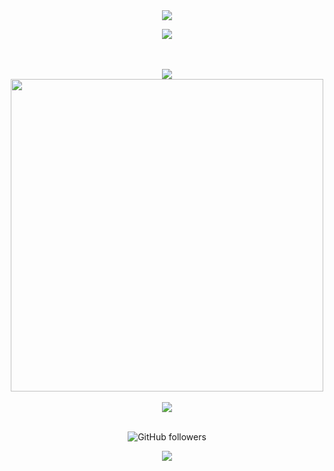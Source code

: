 <!--
**miri215/miri215** is a ✨ _special_ ✨ repository because its `README.md` (this file) appears on your GitHub profile.

Here are some ideas to get you started:

- 🔭 I’m currently working on ...
- 🌱 I’m currently learning ...
- 👯 I’m looking to collaborate on ...
- 🤔 I’m looking for help with ...
- 💬 Ask me about ...
- 📫 How to reach me: ...
- 😄 Pronouns: ...
- ⚡ Fun fact: ...
-->
<div align="center">

 <img src="https://capsule-render.vercel.app/api?type=slice&color=auto&height=300&section=header&text=kaya&fontSize=90" />
 <p>
  <a href="https://www.youtube.com/">
   <img src="https://www.vectorlogo.zone/logos/unity3d/unity3d-icon.svg" />
  </a>
 </p>
<br>
</br>

  <img src="https://github-readme-stats.vercel.app/api?username=miri215&theme=vue&show_icons=true" />

  <img src="https://github-readme-stats.vercel.app/api/top-langs?username=miri215&theme=vue&show_icons=true" width=500 />

<br>
</br>
 <img src="https://capsule-render.vercel.app/api?type=wave&color=auto&height=300&section=footer&text=%20&fontSize=90" />
<br>
</br>
 <p>
  <img alt="GitHub followers" src="https://img.shields.io/github/followers/miri215?style=social">
 </p>
<img src="http://img.shields.io/badge/-Hyeonji's Blog-pink?style=faltt&logo=Bloglovin"
        style="height : auto; margin-left : 10px; margin-right : 10px;"/>
</div>
